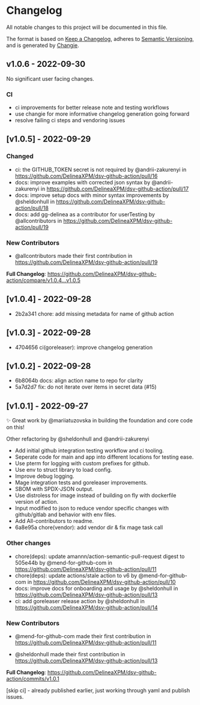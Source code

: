 # Changelog

All notable changes to this project will be documented in this file.

The format is based on [Keep a Changelog](https://keepachangelog.com/en/1.0.0/),
adheres to [Semantic Versioning](https://semver.org/spec/v2.0.0.html),
and is generated by [Changie](https://github.com/miniscruff/changie).

## v1.0.6 - 2022-09-30

No significant user facing changes.

### CI

- ci improvements for better release note and testing workflows
- use changie for more informative changelog generation going forward
- resolve failing ci steps and vendoring issues

## [v1.0.5] - 2022-09-29

### Changed

- ci: the GITHUB_TOKEN secret is not required by @andrii-zakurenyi in <https://github.com/DelineaXPM/dsv-github-action/pull/16>
- docs: improve examples with corrected json syntax by @andrii-zakurenyi in <https://github.com/DelineaXPM/dsv-github-action/pull/17>
- docs: improve setup docs with minor syntax improvements by @sheldonhull in <https://github.com/DelineaXPM/dsv-github-action/pull/18>
- docs: add gg-delinea as a contributor for userTesting by @allcontributors in <https://github.com/DelineaXPM/dsv-github-action/pull/19>

### New Contributors

- @allcontributors made their first contribution in <https://github.com/DelineaXPM/dsv-github-action/pull/19>

**Full Changelog**: <https://github.com/DelineaXPM/dsv-github-action/compare/v1.0.4...v1.0.5>

## [v1.0.4] - 2022-09-28

- 2b2a341 chore: add missing metadata for name of github action

## [v1.0.3] - 2022-09-28

- 4704656 ci(goreleaser): improve changelog generation

## [v1.0.2] - 2022-09-28

- 6b8064b docs: align action name to repo for clarity
- 5a7d2d7 fix: do not iterate over items in secret data (#15)

## [v1.0.1] - 2022-09-27

✨ Great work by @mariiatuzovska in building the foundation and core code on this!

Other refactoring by @sheldonhull and @andrii-zakurenyi

- Add initial github integration testing workflow and ci tooling.
- Seperate code for main and app into different locations for testing ease.
- Use pterm for logging with custom prefixes for github.
- Use env to struct library to load config.
- Improve debug logging.
- Mage integration tests and goreleaser improvements.
- SBOM with SPDX-JSON output.
- Use distroless for image instead of building on fly with dockerfile version of action.
- Input modified to json to reduce vendor specific changes with github/gitlab and behavior with env files.
- Add All-contributors to readme.
- 6a8e95a chore(vendor): add vendor dir & fix mage task call

### Other changes

- chore(deps): update amannn/action-semantic-pull-request digest to 505e44b by @mend-for-github-com in <https://github.com/DelineaXPM/dsv-github-action/pull/11>
- chore(deps): update actions/stale action to v6 by @mend-for-github-com in <https://github.com/DelineaXPM/dsv-github-action/pull/10>
- docs: improve docs for onboarding and usage by @sheldonhull in <https://github.com/DelineaXPM/dsv-github-action/pull/13>
- ci: add goreleaser release action by @sheldonhull in <https://github.com/DelineaXPM/dsv-github-action/pull/14>

### New Contributors

- @mend-for-github-com made their first contribution in <https://github.com/DelineaXPM/dsv-github-action/pull/11>

- @sheldonhull made their first contribution in <https://github.com/DelineaXPM/dsv-github-action/pull/13>

**Full Changelog**: <https://github.com/DelineaXPM/dsv-github-action/commits/v1.0.1>

[skip ci] - already published earlier, just working through yaml and publish issues.
